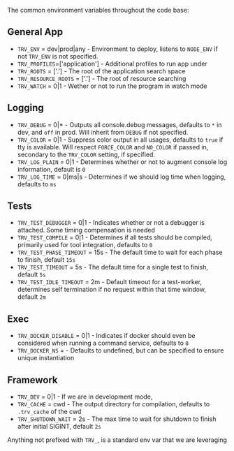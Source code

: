 

The common environment variables throughout the code base:

## General App
* `TRV_ENV` = dev|prod|any       - Environment to deploy, listens to `NODE_ENV` if not `TRV_ENV` is not specified.
* `TRV_PROFILES`=['application'] - Additional profiles to run app under
* `TRV_ROOTS` = ['.']            - The root of the application search space
* `TRV_RESOURCE_ROOTS` = ['.']   - The root of resource searching
* `TRV_WATCH` = 0|1              - Wether or not to run the program in watch mode

## Logging 
* `TRV_DEBUG` = 0|*              - Outputs all console.debug messages, defaults to `*` in dev, and `off` in prod.  Will inherit from `DEBUG` if not specified.
* `TRV_COLOR` = 0|1              - Suppress color output in all usages, defaults to `true` if tty is available.  Will respect `FORCE_COLOR` and `NO_COLOR` if passed in, secondary to the `TRV_COLOR` setting, if specified.
* `TRV_LOG_PLAIN` = 0|1          - Determines whether or not to augment console log information, default is `0`
* `TRV_LOG_TIME` = 0|ms|s        - Determines if we should log time when logging, defaults to `ms` 

## Tests
* `TRV_TEST_DEBUGGER` = 0|1      - Indicates whether or not a debugger is attached.  Some timing compensation is needed
* `TRV_TEST_COMPILE` = 0|1       - Determines if all tests should be compiled, primarily used for tool integration, defaults to `0`
* `TRV_TEST_PHASE_TIMEOUT` = 15s - The default time to wait for each phase to finish, default `15s`
* `TRV_TEST_TIMEOUT` = 5s        - The default time for a single test to finish, default `5s`
* `TRV_TEST_IDLE_TIMEOUT` = 2m   - Default timeout for a test-worker, determines self termination if no request within that time window, default `2m`

## Exec
* `TRV_DOCKER_DISABLE` = 0|1     - Indicates if docker should even be considered when running a command service, defaults to `0`
* `TRV_DOCKER_NS` =              - Defaults to undefined, but can be specified to ensure unique instantiation

## Framework
* `TRV_DEV` = 0|1                - If we are in development mode, 
* `TRV_CACHE` = cwd              - The output directory for compilation, defaults to `.trv_cache` of the cwd
* `TRV_SHUTDOWN_WAIT` = 2s       - The max time to wait for shutdown to finish after initial SIGINT, default `2s`

Anything not prefixed with `TRV_`, is a standard env var that we are leveraging